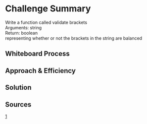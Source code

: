 # Challenge Summary
<!-- Description of the challenge -->
<p> Write a function called validate brackets <br>
Arguments: string <br>
Return: boolean<br>
representing whether or not the brackets in the string are balanced

## Whiteboard Process
<!-- Embedded whiteboard image -->

## Approach & Efficiency
<!-- What approach did you take? Why? What is the Big O space/time for this approach? -->

## Solution
<!-- Show how to run your code, and examples of it in action -->

## Sources 

[1](https://stackabuse.com/python-check-if-string-contains-substring/)